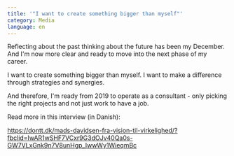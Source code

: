 ```yaml
---
title: '"I want to create something bigger than myself"'
category: Media
language: en
---
```

Reflecting about the past thinking about the future has been my December. And I'm now more clear and ready to move into the next phase of my career.

I want to create something bigger than myself. I want to make a difference through strategies and synergies. 

And therefore, I'm ready from 2019 to operate as a consultant - only picking the right projects and not just work to have a job.

Read more in this interview (in Danish):

<https://dontt.dk/mads-davidsen-fra-vision-til-virkelighed/?fbclid=IwAR1wSHF7VCxr9G3dOJv40Qa0s-GW7VLxGnk9n7V8unHgp_IwwWy1WieqmBc>
